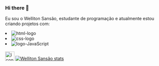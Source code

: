 ### Hi there 👋

Eu sou o Welliton Sansão, estudante de programação e atualmente estou criando projetos com:
<br>
<li>
<img src="https://img.shields.io/badge/HTML5-E34F26?style=for-the-badge&logo=html5&logoColor=white" alt="html-logo"/>
</li>
<li>
<img src="https://img.shields.io/badge/CSS3-1572B6?style=for-the-badge&logo=css3&logoColor=white" alt="css-logo"/>
</li>
<li>
<img src="https://img.shields.io/badge/JavaScript-323330?style=for-the-badge&logo=javascript&logoColor=F7DF1E" alt="logo-JavaScript"/>
</li>
<br>
<a href="https://www.instagram.com/wellitonsansao_7/"> <img align="left" alt="ícone do instagram" width="30px" src="https://cdn.jsdelivr.net/npm/simple-icons@v3/icons/instagram.svg"/>

[![Welliton Sansão stats](https://github-readme-stats.vercel.app/api?username=wellitonsansao07)](https://github.com/anuraghazra/github-readme-stats)






